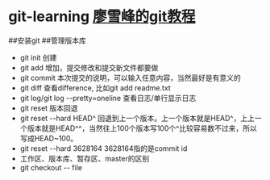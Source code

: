 # git-learning  [廖雪峰的git教程](https://www.liaoxuefeng.com/wiki/0013739516305929606dd18361248578c67b8067c8c017b000)

##安装git
##管理版本库
- git init  创建
- git add 增加，提交修改和提交新文件都要做
- git commit  本次提交的说明，可以输入任意内容，当然最好是有意义的 
- git diff  查看difference, 比如git add readme.txt
- git log/git log --pretty=oneline 查看日志/单行显示日志
- git reset 版本回退
- git reset --hard HEAD^  回退到上一个版本。上一个版本就是HEAD^，上上一个版本就是HEAD^^，当然往上100个版本写100个^比较容易数不过来，所以写成HEAD~100。
- git reset --hard 3628164  3628164指的是commit id
- 工作区、版本库、暂存区、master的区别
- git checkout -- file